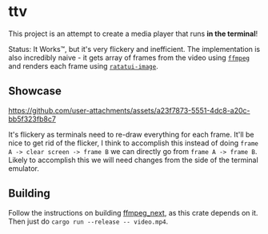 # ttv

This project is an attempt to create a media player that runs **in the terminal**!

Status: It Works™, but it's very flickery and inefficient. The implementation is also incredibly naive - it gets array of frames from the video using [`ffmpeg`](https://ffmpeg.org/) and renders each frame using [`ratatui-image`](https://crates.io/crates/ratatui-image).

## Showcase

https://github.com/user-attachments/assets/a23f7873-5551-4dc8-a20c-bb5f323fb8c7

It's flickery as terminals need to re-draw everything for each frame. It'll be nice to get rid of the flicker, I think to accomplish this instead of doing `frame A -> clear screen -> frame B` we can directly go from `frame A -> frame B`. Likely to accomplish this we will need changes from the side of the terminal emulator.

## Building

Follow the instructions on building [ffmpeg_next](https://github.com/zmwangx/rust-ffmpeg/wiki/Notes-on-building), as this crate depends on it. Then just do `cargo run --release -- video.mp4`.
